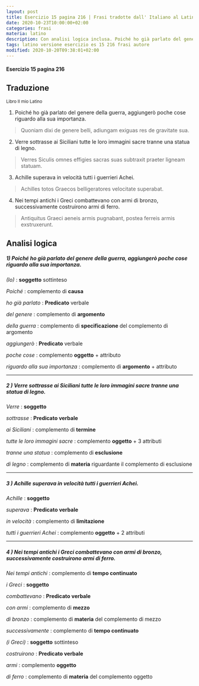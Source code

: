 ```yaml
---
layout: post
title: Esercizio 15 pagina 216 | Frasi tradotte dall' Italiano al Latino | Analisi logica inclusa.
date: 2020-10-23T10:00:00+02:00
categories: frasi
materia: latino
description: Con analisi logica inclusa. Poiché ho già parlato del genere della guerra aggiungerò.  Verre sottrasse ai Siciliani tutte le loro immagini. Nei tempi antichi i Greci combattevano con armi di bronzo. Achille superava in velocità tutti i guerrieri Achei. Complemento di materia, mezzo, limitazione... 
tags: latino versione esercizio es 15 216 frasi autore
modified: 2020-10-20T09:38:01+02:00
---
```


#### Esercizio 15 pagina 216
## Traduzione
<sub> Libro Il mio Latino </sub>

1) Poiché ho già parlato del genere della guerra, aggiungerò poche cose riguardo alla sua importanza. 

> Quoniam dixi de genere belli, adiungam exiguas res de gravitate sua.

2) Verre sottrasse ai Siciliani tutte le loro immagini sacre tranne una statua di legno.

> Verres Siculis omnes effigies sacras suas subtraxit praeter ligneam statuam.

3) Achille superava in velocità tutti i guerrieri Achei.

> Achilles totos Graecos belligeratores velocitate superabat.

4) Nei tempi antichi i Greci combattevano con armi di bronzo, successivamente costruirono armi di ferro.

> Antiquitus Graeci aeneis armis pugnabant, postea ferreis armis exstruxerunt.

## Analisi logica

##### 1) Poiché ho già parlato del genere della guerra, aggiungerò poche cose riguardo alla sua importanza. 

_(Io)_ : **soggetto** sottinteso

_Poiché_ : complemento di **causa**

_ho già parlato_ : **Predicato** verbale

_del genere_ : complemento di **argomento**

_della guerra_ : complemento di **specificazione** del complemento di argomento

_aggiungerò_ : **Predicato** verbale

_poche cose_ : complemento **oggetto** + attributo

_riguardo alla sua importanza_ : complemento di **argomento** + attributo

----
 
##### 2 )  Verre sottrasse ai Siciliani tutte le loro immagini sacre tranne una statua di legno.

_Verre_ : **soggetto**

_sottrasse_ : **Predicato verbale**

_ai Siciliani_ : complemento di **termine**

_tutte le loro immagini sacre_ : complemento **oggetto** + 3 attributi

_tranne una statua_ : complemento di **esclusione** 

_di legno_ : complemento di **materia** riguardante il complemento di esclusione

---

##### 3 ) Achille superava in velocità tutti i guerrieri Achei.

_Achille_ : **soggetto**

_superava_ : **Predicato verbale**

_in velocità_ : complemento di **limitazione**

_tutti i guerrieri Achei_ : complemento **oggetto** + 2 attributi

---

##### 4 ) Nei tempi antichi i Greci combattevano con armi di bronzo, successivamente costruirono armi di ferro.

_Nei tempi antichi_ : complemento di **tempo continuato**

_i Greci_ : **soggetto**

_combattevano_ : **Predicato verbale**

_con armi_ : complemento di **mezzo**

_di bronzo_ : complemento di **materia** del complemento di mezzo

_successivamente_ : complemento di **tempo continuato**

_(i Greci)_ : **soggetto** sottinteso

_costruirono_ : **Predicato verbale**

_armi_ : complemento **oggetto**

_di ferro_ : complemento di **materia** del complemento oggetto
